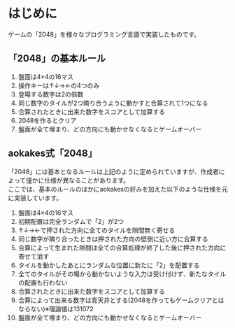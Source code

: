 # はじめに
ゲームの「2048」を様々なプログラミング言語で実装したものです。
  
  
## 「2048」の基本ルール
1. 盤面は4×4の16マス
1. 操作キーは↑↓→←の4つのみ
1. 登場する数字は2の倍数
1. 同じ数字のタイルが2つ隣り合うように動かすと合算されて1つになる
1. 合算されたときに出来た数字をスコアとして加算する
1. 2048を作るとクリア
1. 盤面が全て埋まり、どの方向にも動かせなくなるとゲームオーバー
  
  
## aokakes式「2048」
「2048」には基本となるルールは上記のように定められていますが、作成者によって僅かに仕様が異なることがあります。  
ここでは、基本のルールのほかにaokakesの好みを加えた以下のような仕様を元に実装しています。  
  
1. 盤面は4×4の16マス
1. 初期配置は完全ランダムで「2」が2つ
1. ↑↓→←で押された方向に全てのタイルを隙間無く寄せる
1. 同じ数字が隣り合ったときは押された方向の壁側に近い方に合算する
1. 合算によって生まれた隙間は全ての合算処理が終了した後に押された方向に寄せて消す
1. タイルを動かしたあとにランダムな位置に新たに「2」を配置する
1. 全てのタイルがその場から動かないような入力は受け付けず、新たなタイルの配置も行わない
1. 合算されたときに出来た数字をスコアとして加算する
1. 合算によって出来る数字は青天井とする(2048を作ってもゲームクリアとはならない)※理論値は131072
1. 盤面が全て埋まり、どの方向にも動かせなくなるとゲームオーバー
